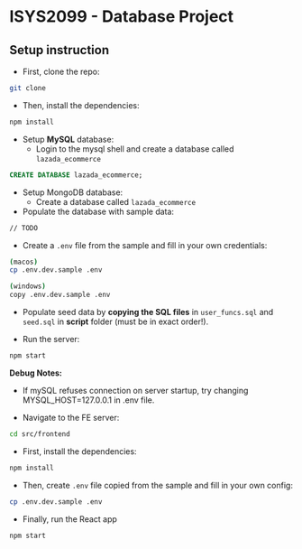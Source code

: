 # ISYS2099 - Database Project

## Setup instruction

- First, clone the repo:

```bash
git clone
```

- Then, install the dependencies:

```bash
npm install
```

- Setup **MySQL** database:
  - Login to the mysql shell and create a database called `lazada_ecommerce`
```SQL
CREATE DATABASE lazada_ecommerce;
```

- Setup MongoDB database:
  - Create a database called `lazada_ecommerce`
- Populate the database with sample data:

```bash
// TODO
```

- Create a `.env` file from the sample and fill in your own credentials:

```bash
(macos)
cp .env.dev.sample .env
```
```bash
(windows)
copy .env.dev.sample .env
```
- Populate seed data by **copying the SQL files** in `user_funcs.sql` and `seed.sql` in **script** folder (must be in exact order!).
  
- Run the server:

```bash
npm start
```

**Debug Notes:**
- If mySQL refuses connection on server startup, try changing MYSQL_HOST=127.0.0.1 in .env file. 


- Navigate to the FE server:

```bash
cd src/frontend
```

- First, install the dependencies:

```bash
npm install
```

- Then, create `.env` file copied from the sample and fill in your own config:

```bash
cp .env.dev.sample .env
```

- Finally, run the React app

```bash
npm start
```
